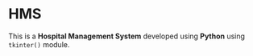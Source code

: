 # HMS
This is a **Hospital Management System** developed using **Python** using `tkinter()` module.
